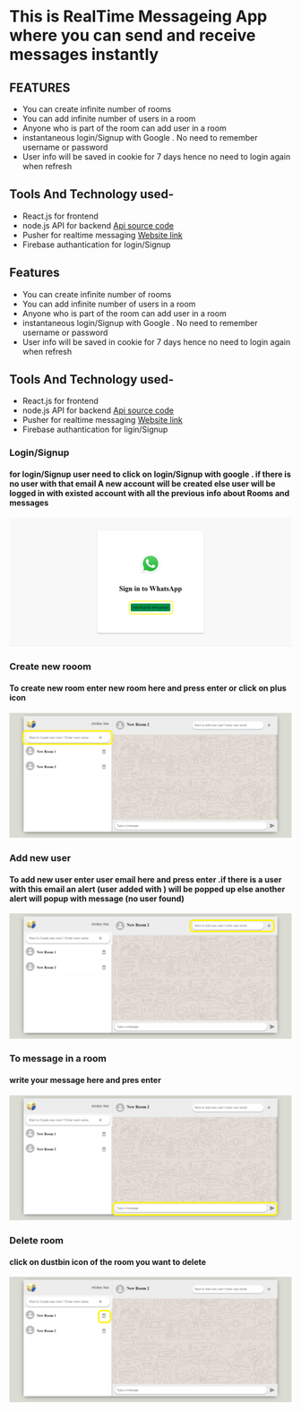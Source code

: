 # This is RealTime Messageing App where you can send and receive messages instantly

## FEATURES

- You can create infinite number of rooms
- You can add infinite number of users in a room
- Anyone who is part of the room can add user in a room
- instantaneous login/Signup with Google . No need to remember username or password
- User info will be saved in cookie for 7 days hence no need to login again when refresh

## Tools And Technology used-

- React.js for frontend
- node.js API for backend [Api source code](https://github.com/atisheyJain03/backend_chatBox)
- Pusher for realtime messaging [Website link](https://pusher.com)
- Firebase authantication for login/Signup

## Features

* You can create infinite number of rooms
* You can add infinite number of users in a room
* Anyone who is part of the room  can add user in a room 
* instantaneous login/Signup with Google . No need to remember username or password
* User info will be saved in cookie for 7 days hence no need to login again when refresh

## Tools And Technology used-

* React.js for frontend
* node.js API for backend  [Api source code](https://github.com/atisheyJain03/backend_chatBox)
* Pusher for realtime messaging [Website link](https://pusher.com)
* Firebase authantication for ligin/Signup


### Login/Signup

#### for login/Signup user need to click on login/Signup with google . if there is no user with that email A new account will be created else user will be logged in with existed account with all the previous info about Rooms and messages


![Login picture](./readme_images/login_signup.png)

### Create new rooom

#### To create new room enter new room here and press enter or click on plus icon

![Create new room](./readme_images/new_room.png)

### Add new user

#### To add new user enter user email here and press enter .if there is a user with this email an alert (user added with <email>) will be popped up else another alert will popup with message (no user found)

![Add new user](./readme_images/new_user.png)

### To message in a room

#### write your message here and pres enter

![message picture](./readme_images/message.png)

### Delete room

#### click on dustbin icon of the room you want to delete

![delete picture](./readme_images/delete.png)

